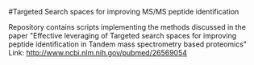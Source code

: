 #Targeted Search spaces for improving MS/MS peptide identification

Repository contains scripts implementing the methods discussed in the paper
"Effective leveraging of Targeted search spaces for improving peptide identification in Tandem mass spectrometry based proteomics"
Link: http://www.ncbi.nlm.nih.gov/pubmed/26569054


